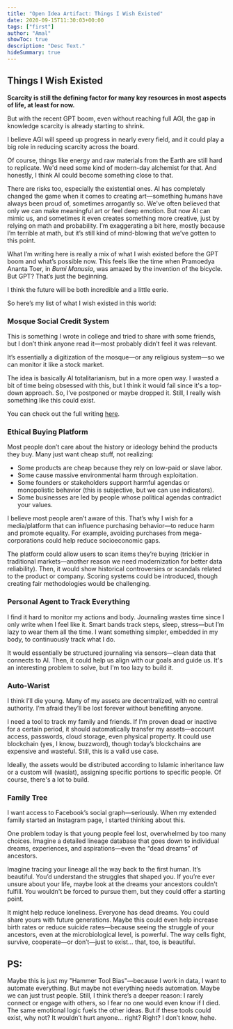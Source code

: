 ```yaml
---
title: "Open Idea Artifact: Things I Wish Existed"
date: 2020-09-15T11:30:03+00:00
tags: ["first"]
author: "Amal"
showToc: true
description: "Desc Text."
hideSummary: true
---
```


## Things I Wish Existed

**Scarcity is still the defining factor for many key resources in most aspects of life, at least for now.**

But with the recent GPT boom, even without reaching full AGI, the gap in knowledge scarcity is already starting to shrink.

I believe AGI will speed up progress in nearly every field, and it could play a big role in reducing scarcity across the board.

Of course, things like energy and raw materials from the Earth are still hard to replicate. We'd need some kind of modern-day alchemist for that. And honestly, I think AI could become something close to that.

There are risks too, especially the existential ones. AI has completely changed the game when it comes to creating art—something humans have always been proud of, sometimes arrogantly so. We've often believed that only we can make meaningful art or feel deep emotion. But now AI can mimic us, and sometimes it even creates something more creative, just by relying on math and probability. I’m exaggerating a bit here, mostly because I’m terrible at math, but it’s still kind of mind-blowing that we’ve gotten to this point.

What I’m writing here is really a mix of what I wish existed before the GPT boom and what’s possible now.
This feels like the time when Pramoedya Ananta Toer, in *Bumi Manusia*, was amazed by the invention of the bicycle. But GPT? That’s just the beginning.

I think the future will be both incredible and a little eerie.

So here’s my list of what I wish existed in this world:

### Mosque Social Credit System

This is something I wrote in college and tried to share with some friends, but I don’t think anyone read it—most probably didn’t feel it was relevant.

It’s essentially a digitization of the mosque—or any religious system—so we can monitor it like a stock market.

The idea is basically AI totalitarianism, but in a more open way. I wasted a bit of time being obsessed with this, but I think it would fail since it's a top-down approach. So, I’ve postponed or maybe dropped it. Still, I really wish something like this could exist.

You can check out the full writing [here](../2001-01-01-masjid).

### Ethical Buying Platform

Most people don’t care about the history or ideology behind the products they buy. Many just want cheap stuff, not realizing:

* Some products are cheap because they rely on low-paid or slave labor.
* Some cause massive environmental harm through exploitation.
* Some founders or stakeholders support harmful agendas or monopolistic behavior (this is subjective, but we can use indicators).
* Some businesses are led by people whose political agendas contradict your values.

I believe most people aren’t aware of this. That’s why I wish for a media/platform that can influence purchasing behavior—to reduce harm and promote equality. For example, avoiding purchases from mega-corporations could help reduce socioeconomic gaps.

The platform could allow users to scan items they’re buying (trickier in traditional markets—another reason we need modernization for better data reliability). Then, it would show historical controversies or scandals related to the product or company. Scoring systems could be introduced, though creating fair methodologies would be challenging.



### Personal Agent to Track Everything

I find it hard to monitor my actions and body. Journaling wastes time since I only write when I feel like it. Smart bands track steps, sleep, stress—but I’m lazy to wear them all the time. I want something simpler, embedded in my body, to continuously track what I do.

It would essentially be structured journaling via sensors—clean data that connects to AI. Then, it could help us align with our goals and guide us. It's an interesting problem to solve, but I'm too lazy to build it.



### Auto-Warist

I think I’ll die young. Many of my assets are decentralized, with no central authority. I’m afraid they’ll be lost forever without benefiting anyone.

I need a tool to track my family and friends. If I’m proven dead or inactive for a certain period, it should automatically transfer my assets—account access, passwords, cloud storage, even physical property. It could use blockchain (yes, I know, buzzword), though today’s blockchains are expensive and wasteful. Still, this is a valid use case.

Ideally, the assets would be distributed according to Islamic inheritance law or a custom will (wasiat), assigning specific portions to specific people. Of course, there's a lot to build.



### Family Tree

I want access to Facebook’s social graph—seriously. When my extended family started an Instagram page, I started thinking about this.

One problem today is that young people feel lost, overwhelmed by too many choices. Imagine a detailed lineage database that goes down to individual dreams, experiences, and aspirations—even the “dead dreams” of ancestors.

Imagine tracing your lineage all the way back to the first human. It’s beautiful. You’d understand the struggles that shaped you. If you’re ever unsure about your life, maybe look at the dreams your ancestors couldn't fulfill. You wouldn't be forced to pursue them, but they could offer a starting point.

It might help reduce loneliness. Everyone has dead dreams. You could share yours with future generations. Maybe this could even help increase birth rates or reduce suicide rates—because seeing the struggle of your ancestors, even at the microbiological level, is powerful. The way cells fight, survive, cooperate—or don’t—just to exist… that, too, is beautiful.

## **PS:** 

Maybe this is just my "Hammer Tool Bias"—because I work in data, I want to automate everything. But maybe not everything needs automation. Maybe we can just trust people. Still, I think there’s a deeper reason: I rarely connect or engage with others, so I fear no one would even know if I died. The same emotional logic fuels the other ideas. But if these tools could exist, why not? It wouldn’t hurt anyone… right? Right? I don’t know, hehe.